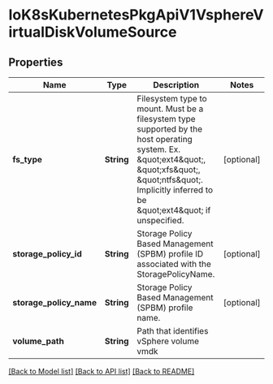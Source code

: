 # IoK8sKubernetesPkgApiV1VsphereVirtualDiskVolumeSource

## Properties
Name | Type | Description | Notes
------------ | ------------- | ------------- | -------------
**fs_type** | **String** | Filesystem type to mount. Must be a filesystem type supported by the host operating system. Ex. \&quot;ext4\&quot;, \&quot;xfs\&quot;, \&quot;ntfs\&quot;. Implicitly inferred to be \&quot;ext4\&quot; if unspecified. | [optional] 
**storage_policy_id** | **String** | Storage Policy Based Management (SPBM) profile ID associated with the StoragePolicyName. | [optional] 
**storage_policy_name** | **String** | Storage Policy Based Management (SPBM) profile name. | [optional] 
**volume_path** | **String** | Path that identifies vSphere volume vmdk | 

[[Back to Model list]](../README.md#documentation-for-models) [[Back to API list]](../README.md#documentation-for-api-endpoints) [[Back to README]](../README.md)


